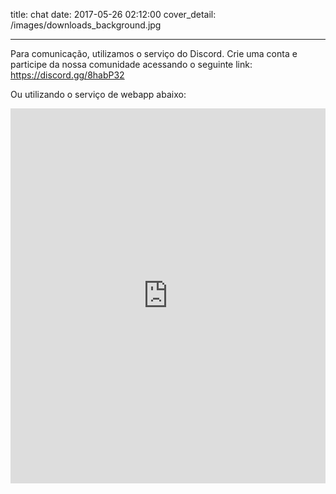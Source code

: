title: chat
date: 2017-05-26 02:12:00
cover_detail: /images/downloads_background.jpg

---
Para comunicação, utilizamos o serviço do Discord. Crie uma conta e participe da nossa comunidade acessando o seguinte link: https://discord.gg/8habP32

Ou utilizando o serviço de webapp abaixo:

<iframe src="https://titanembeds.com/embed/334343475526893570" height="600" width="100%" frameborder="0"></iframe>